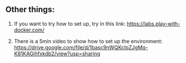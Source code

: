## Other things:
1. If you want to try how to set up, try in this link: https://labs.play-with-docker.com/

2. There is a 5min video to show how to set up the environment: https://drive.google.com/file/d/1basc9nWQKclpZJgMq-K81KAGihfxkdb2/view?usp=sharing